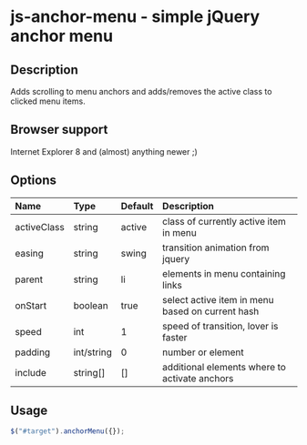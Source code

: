 # js-anchor-menu - simple jQuery anchor menu

## Description

Adds scrolling to menu anchors and adds/removes the active class to clicked menu items.

## Browser support

Internet Explorer 8 and (almost) anything newer ;)

## Options

Name        | Type       | Default    | Description
:---------- | :--------- | :--------- | :-----------
activeClass | string     | active     | class of currently active item in menu
easing      | string     | swing      | transition animation from jquery
parent      | string     | li         | elements in menu containing links
onStart     | boolean    | true       | select active item in menu based on current hash
speed       | int        | 1          | speed of transition, lover is faster
padding     | int/string | 0          | number or element
include     | string[]   | []         | additional elements where to activate anchors

## Usage

```javascript
$("#target").anchorMenu({});
```